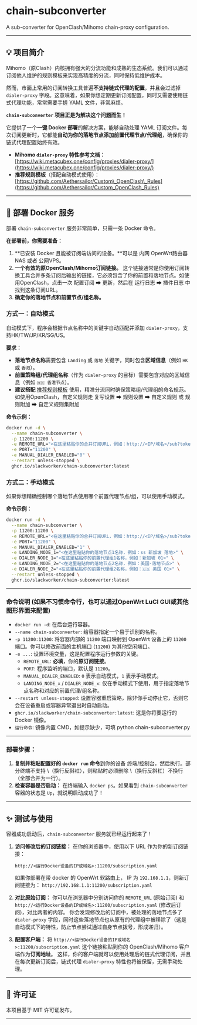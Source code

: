 # chain-subconverter

A sub-converter for OpenClash/Mihomo chain-proxy configuration.

-----

## 💡 项目简介

Mihomo（原Clash）内核拥有强大的分流功能和成熟的生态系统。我们可以通过订阅他人维护的规则模板来实现高精度的分流，同时保持低维护成本。

然而，市面上常用的订阅转换工具普遍**不支持链式代理的配置**，并且会过滤掉 `dialer-proxy` 字段。这意味着，如果你想定期更新订阅配置，同时又需要使用链式代理功能，常常需要手搓 YAML 文件，非常麻烦。

**`chain-subconverter` 项目正是为解决这个问题而生！**

它提供了一个**一键 Docker 部署**的解决方案，能够自动处理 YAML 订阅文件。每次订阅更新时，它都能**自动为你的落地节点添加前置代理节点/代理组**，确保你的链式代理配置始终有效。

  * **Mihomo `dialer-proxy` 特性参考文档：** [https://wiki.metacubex.one/config/proxies/dialer-proxy/](https://wiki.metacubex.one/config/proxies/dialer-proxy/)
  * **推荐规则模板**（搭配自动模式使用）： [https://github.com/Aethersailor/Custom\_OpenClash\_Rules](https://github.com/Aethersailor/Custom_OpenClash_Rules)

-----

## 🚀 部署 Docker 服务 

部署 `chain-subconverter` 服务非常简单，只需一条 Docker 命令。

**在部署前，你需要准备：**

1.  **已安装 Docker 且能被订阅端访问的设备。**可以是 内网 OpenWrt路由器 NAS 或者 公网VPS。
2.  **一个有效的原OpenClash/Mihomo订阅链接。** 这个链接通常是你使用订阅转换工具合并多条订阅后输出的链接，它必须包含了你的前置和落地节点。如使用OpenClash，点击一次 配置订阅 ➡ 更新，然后在 运行日志 ➡ 插件日志 中找到这条订阅URL。
3.  **确定你的落地节点和前置节点/组名称。**

### 方式一：自动模式 

自动模式下，程序会根据节点名称中的关键字自动匹配并添加 `dialer-proxy`，支持HK/TW/JP/KR/SG/US。

**要求：**

  * **落地节点名称**需要包含 `Landing` 或 `落地` 关键字，同时包含**区域信息**（例如 `HK` 或 `香港`）。
  * **前置策略组/代理组名称**（作为 `dialer-proxy` 的目标）需要包含对应的区域信息（例如 `🇭🇰 香港节点`）。
  * **建议搭配** [推荐规则模板](https://github.com/Aethersailor/Custom_OpenClash_Rules) 使用，精准分流同时确保策略组/代理组的命名规范。如使用OpenClash，自定义规则走 复写设置 ➡ 规则设置 ➡ 自定义规则 或 规则附加 ➡ 自定义规则集附加

**命令示例：**

```bash
docker run -d \
  --name chain-subconverter \
  -p 11200:11200 \
  -e REMOTE_URL="<在这里粘贴你的合并订阅URL，例如：http://<IP/域名>/sub?token=abc>" \
  -e PORT="11200" \
  -e MANUAL_DIALER_ENABLED="0" \
  --restart unless-stopped \
  ghcr.io/slackworker/chain-subconverter:latest
```

### 方式二：手动模式

如果你想精确控制哪个落地节点使用哪个前置代理节点/组，可以使用手动模式。

**命令示例：**

```bash
docker run -d \
  --name chain-subconverter \
  -p 11200:11200 \
  -e REMOTE_URL="<在这里粘贴你的合并订阅URL，例如：http://<IP/域名>/sub?token=abc>" \
  -e PORT="11200" \
  -e MANUAL_DIALER_ENABLED="1" \
  -e LANDING_NODE_1="<在这里粘贴你的落地节点1名称，例如：ss 新加坡 落地>" \
  -e DIALER_NODE_1="<在这里粘贴你的前置代理组1名称，例如：新加坡 01>" \
  -e LANDING_NODE_2="<在这里粘贴你的落地节点2名称，例如：美国-落地节点>" \
  -e DIALER_NODE_2="<在这里粘贴你的前置代理组2名称，例如：🇺🇸 美国 01>" \
  --restart unless-stopped \
  ghcr.io/slackworker/chain-subconverter:latest
```

-----

### 命令说明 (如果不习惯命令行，也可以通过OpenWrt LuCI GUI或其他图形界面来配置)

  * `docker run -d`: 在后台运行容器。
  * `--name chain-subconverter`: 给容器指定一个易于识别的名称。
  * `-p 11200:11200`: 将容器内部的 `11200` 端口映射到 OpenWrt 设备上的 `11200` 端口。你可以修改前面的主机端口 (`11200`) 为其他空闲端口。
  * `-e ...`: 设置环境变量，这是配置程序运行参数的关键。
      * `REMOTE_URL`: **必填**，你的**原订阅链接**。
      * `PORT`: 程序监听的端口，默认是 `11200`。
      * `MANUAL_DIALER_ENABLED`: `0` 表示自动模式，`1` 表示手动模式。
      * `LANDING_NODE_x` / `DIALER_NODE_x`: 仅在手动模式下使用，用于指定落地节点名称和对应的前置代理/组名称。
  * `--restart unless-stopped`: 设置容器重启策略，除非你手动停止它，否则它会在设备重启或容器异常退出时自动启动。
  * `ghcr.io/slackworker/chain-subconverter:latest`: 这是你将要运行的 Docker 镜像。
  * `运行命令`: 镜像内置 CMD，如提示缺少，可填 python chain-subconverter.py 
-----

### 部署步骤：

1.  **复制并粘贴配置好的 `docker run` 命令**到你的设备 终端/控制台，然后执行。部分终端不支持 \（换行反斜杠），则粘贴时必须删除 \（换行反斜杠）不换行（全部合并为一行）。
2.  **检查容器是否启动：**
    在终端输入 `docker ps`。如果看到 `chain-subconverter` 容器的状态是 `Up`，就说明启动成功了！

-----

## ✨ 测试与使用

容器成功启动后，`chain-subconverter` 服务就已经运行起来了！

1.  **访问修改后的订阅链接：**
    在你的浏览器中，使用以下 URL 作为你的新订阅链接：

    ```
    http://<运行Docker设备的IP或域名>:11200/subscription.yaml
    ```

    如果你部署在带 docker 的 OpenWrt 软路由上， IP 为 `192.168.1.1`，则新订阅链接为：
    `http://192.168.1.1:11200/subscription.yaml`

2.  **对比原始订阅：**
    你可以在浏览器中分别访问你的 `REMOTE_URL` (原始订阅) 和 `http://<运行Docker设备的IP或域名>:11200/subscription.yaml` (修改后订阅)，对比两者的内容。
    你会发现修改后的订阅中，被处理的落地节点多了 `dialer-proxy` 字段，同时这些落地节点也从原有的代理组中被移除了（这是自动模式下的特性，防止节点尝试通过自身节点拨号，形成递归）。

3.  **配置客户端：**
    将 `http://<运行Docker设备的IP或域名>:11200/subscription.yaml` 这个链接粘贴到你的 OpenClash/Mihomo 客户端作为**订阅地址**。
    这样，你的客户端就可以使用处理后的链式代理订阅，并且在每次更新订阅后，链式代理 `dialer-proxy` 特性也将被保留，无需手动处理。

-----

## 📜 许可证

本项目基于 MIT 许可证发布。

-----